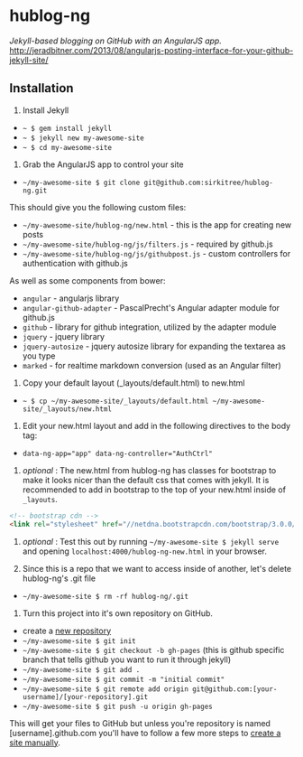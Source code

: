 # hublog-ng
_Jekyll-based blogging on GitHub with an AngularJS app._
http://jeradbitner.com/2013/08/angularjs-posting-interface-for-your-github-jekyll-site/

## Installation

1. Install Jekyll
 * `~ $ gem install jekyll`
 * `~ $ jekyll new my-awesome-site`
 * `~ $ cd my-awesome-site`

1. Grab the AngularJS app to control your site
 * `~/my-awesome-site $ git clone git@github.com:sirkitree/hublog-ng.git`

 This should give you the following custom files:
 * `~/my-awesome-site/hublog-ng/new.html` - this is the app for creating new posts
 * `~/my-awesome-site/hublog-ng/js/filters.js` - required by github.js
 * `~/my-awesome-site/hublog-ng/js/githubpost.js` - custom controllers for authentication with github.js
 
 As well as some components from bower:
 * `angular` - angularjs library
 * `angular-github-adapter` - PascalPrecht's Angular adapter module for github.js
 * `github` - library for github integration, utilized by the adapter module
 * `jquery` - jquery library
 * `jquery-autosize` - jquery autosize library for expanding the textarea as you type
 * `marked` - for realtime markdown conversion (used as an Angular filter)

1. Copy your default layout (_layouts/default.html) to new.html
 * `~ $ cp ~/my-awesome-site/_layouts/default.html ~/my-awesome-site/_layouts/new.html`

1. Edit your new.html layout and add in the following directives to the body tag:
 * `data-ng-app="app" data-ng-controller="AuthCtrl"`

1. *optional* : The new.html from hublog-ng has classes for bootstrap to make it looks nicer than the default css that comes with jekyll. It is recommended to add in bootstrap to the top of your new.html inside of `_layouts`.
```html
<!-- bootstrap cdn -->
<link rel="stylesheet" href="//netdna.bootstrapcdn.com/bootstrap/3.0.0/css/bootstrap.min.css">
```

1. *optional* : Test this out by running `~/my-awesome-site $ jekyll serve` and opening `localhost:4000/hublog-ng-new.html` in your browser.

1. Since this is a repo that we want to access inside of another, let's delete hublog-ng's .git file
 * `~/my-awesome-site $ rm -rf hublog-ng/.git`

1. Turn this project into it's own repository on GitHub.
 * create a [new repository](https://github.com/new)
 * `~/my-awesome-site $ git init`
 * `~/my-awesome-site $ git checkout -b gh-pages` (this is github specific branch that tells github you want to run it through jekyll)
 * `~/my-awesome-site $ git add .`
 * `~/my-awesome-site $ git commit -m "initial commit"`
 * `~/my-awesome-site $ git remote add origin git@github.com:[your-username]/[your-repository].git`
 * `~/my-awesome-site $ git push -u origin gh-pages`

 This will get your files to GitHub but unless you're repository is named [username].github.com you'll have to follow a few more steps to [create a site manually](https://help.github.com/articles/creating-project-pages-manually).
